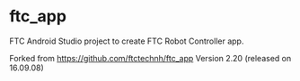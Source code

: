 # ftc_app
FTC Android Studio project to create FTC Robot Controller app.

Forked from https://github.com/ftctechnh/ftc_app
Version 2.20 (released on 16.09.08)
